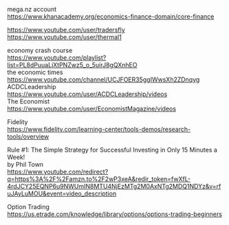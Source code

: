       
      
mega.nz account         
https://www.khanacademy.org/economics-finance-domain/core-finance      
       
      
      
      
https://www.youtube.com/user/tradersfly      
https://www.youtube.com/user/thermal1      
      
economy crash course      
https://www.youtube.com/playlist?list=PL8dPuuaLjXtPNZwz5_o_5uirJ8gQXnhEO      
the economic times      
https://www.youtube.com/channel/UCJFOER35ggIWwsXh2ZDnqyg      
ACDCLeadership      
https://www.youtube.com/user/ACDCLeadership/videos      
The Economist      
https://www.youtube.com/user/EconomistMagazine/videos      


Fidelity    
https://www.fidelity.com/learning-center/tools-demos/research-tools/overview     




Rule #1: The Simple Strategy for Successful Investing in Only 15 Minutes a Week!    
by Phil Town     
https://www.youtube.com/redirect?q=https%3A%2F%2Famzn.to%2F2wP3xeA&redir_token=fwXfL-4rdJCY25EQNP6u9NWUmIN8MTU4NjEzMTg2M0AxNTg2MDQ1NDYz&v=rfuJAyLuMOU&event=video_description      


Option Trading    
https://us.etrade.com/knowledge/library/options/options-trading-beginners     



      
      
      
      
      
   
      

